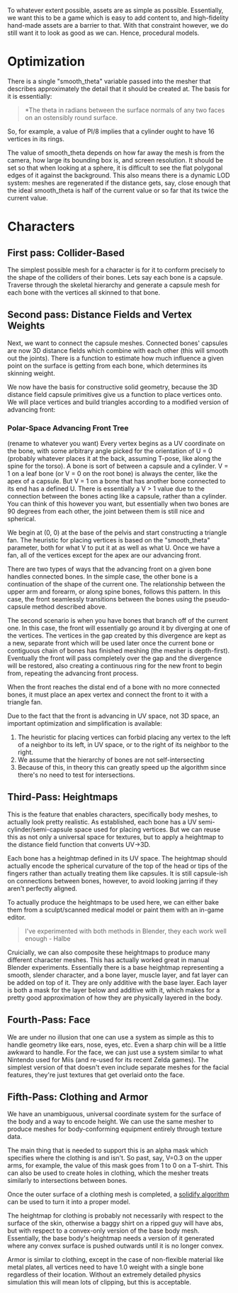 To whatever extent possible, assets are as simple as possible. Essentially, we want this to be a game which is easy to add content to, and high-fidelity hand-made assets are a barrier to that. With that constraint however, we do still want it to look as good as we can. Hence, procedural models.

# Optimization
There is a single "smooth_theta" variable passed into the mesher that describes approximately the detail that it should be created at. The basis for it is essentially:
> *The theta in radians between the surface normals of any two faces on an ostensibly round surface.

So, for example, a value of PI/8 implies that a cylinder ought to have 16 vertices in its rings.

The value of smooth_theta depends on how far away the mesh is from the camera, how large its bounding box is, and screen resolution. It should be set so that when looking at a sphere, it is difficult to see the flat polygonal edges of it against the background. This also means there is a dynamic LOD system: meshes are regenerated if the distance gets, say, close enough that the ideal smooth_theta is half of the current value or so far that its twice the current value.
# Characters
## First pass: Collider-Based
The simplest possible mesh for a character is for it to conform precisely to the shape of the colliders of their bones. Lets say each bone is a capsule. Traverse through the skeletal hierarchy and generate a capsule mesh for each bone with the vertices all skinned to that bone.
## Second pass: Distance Fields and Vertex Weights
Next, we want to connect the capsule meshes. Connected bones' capsules are now 3D distance fields which combine with each other (this will smooth out the joints). There is a function to estimate how much influence a given point on the surface is getting from each bone, which determines its skinning weight.

We now have the basis for constructive solid geometry, because the 3D distance field capsule primitives give us a function to place vertices onto. We will place vertices and build triangles according to a modified version of advancing front:
### Polar-Space Advancing Front Tree
(rename to whatever you want)
Every vertex begins as a UV coordinate on the bone, with some arbitrary angle picked for the orientation of U = 0 (probably whatever places it at the back, assuming T-pose, like along the spine for the torso).
A bone is sort of between a capsule and a cylinder. V = 1 on a leaf bone (or V = 0 on the root bone) is always the center, like the apex of a capsule. But V = 1 on a bone that has another bone connected to its end has a defined U. There is essentially a V > 1 value due to the connection between the bones acting like a capsule, rather than a cylinder. You can think of this however you want, but essentially when two bones are 90 degrees from each other, the joint between them is still nice and spherical.

We begin at (0, 0) at the base of the pelvis and start constructing a triangle fan. The heuristic for placing vertices is based on the "smooth_theta" parameter, both for what V to put it at as well as what U. Once we have a fan, all of the vertices except for the apex are our advancing front.

There are two types of ways that the advancing front on a given bone handles connected bones. In the simple case, the other bone is a continuation of the shape of the current one. The relationship between the upper arm and forearm, or along spine bones, follows this pattern. In this case, the front seamlessly transitions between the bones using the pseudo-capsule method described above.

The second scenario is when you have bones that branch off of the current one. In this case, the front will essentially go around it by diverging at one of the vertices. The vertices in the gap created by this divergence are kept as a new, separate front which will be used later once the current bone or contiguous chain of bones has finished meshing (the mesher is depth-first). Eventually the front will pass completely over the gap and the divergence will be restored, also creating a continuous ring for the new front to begin from, repeating the advancing front process.

When the front reaches the distal end of a bone with no more connected bones, it must place an apex vertex and connect the front to it with a triangle fan.

Due to the fact that the front is advancing in UV space, not 3D space, an important optimization and simplification is available:
1. The heuristic for placing vertices can forbid placing any vertex to the left of a neighbor to its left, in UV space, or to the right of its neighbor to the right.
2. We assume that the hierarchy of bones are not self-intersecting
3. Because of this, in theory this can greatly speed up the algorithm since there's no need to test for intersections.
## Third-Pass: Heightmaps
This is the feature that enables characters, specifically body meshes, to actually look pretty realistic. As established, each bone has a UV semi-cylinder/semi-capsule space used for placing vertices. But we can reuse this as not only a universal space for textures, but to apply a heightmap to the distance field function that converts UV->3D.

Each bone has a heightmap defined in its UV space. The heightmap should actually encode the spherical curvature of the top of the head or tips of the fingers rather than actually treating them like capsules. It is still capsule-ish on connections between bones, however, to avoid looking jarring if they aren't perfectly aligned.

To actually produce the heightmaps to be used here, we can either bake them from a sculpt/scanned medical model or paint them with an in-game editor.
>I've experimented with both methods in Blender, they each work well enough - Halbe

Cruicially, we can also composite these heightmaps to produce many different character meshes. This has actually worked great in manual Blender experiments. Essentially there is a base heightmap representing a smooth, slender character, and a bone layer, muscle layer, and fat layer can be added on top of it. They are only additive with the base layer. Each layer is both a mask for the layer below and additive with it, which makes for a pretty good approximation of how they are physically layered in the body.

## Fourth-Pass: Face
We are under no illusion that one can use a system as simple as this to handle geometry like ears, nose, eyes, etc. Even a sharp chin will be a little awkward to handle. For the face, we can just use a system similar to what Nintendo used for Miis (and re-used for its recent Zelda games). The simplest version of that doesn't even include separate meshes for the facial features, they're just textures that get overlaid onto the face.

## Fifth-Pass: Clothing and Armor
We have an unambiguous, universal coordinate system for the surface of the body and a way to encode height. We can use the same mesher to produce meshes for body-conforming equipment entirely through texture data.

The main thing that is needed to support this is an alpha mask which specifies where the clothing is and isn't. So past, say, V=0.3 on the upper arms, for example, the value of this mask goes from 1 to 0 on a T-shirt. This can also be used to create holes in clothing, which the mesher treats similarly to intersections between bones.

Once the outer surface of a clothing mesh is completed, a [solidify algorithm](https://docs.blender.org/manual/en/latest/modeling/modifiers/generate/solidify.html) can be used to turn it into a proper model.

The heightmap for clothing is probably not necessarily with respect to the surface of the skin, otherwise a baggy shirt on a ripped guy will have abs, but with respect to a convex-only version of the base body mesh. Essentially, the base body's heightmap needs a version of it generated where any convex surface is pushed outwards until it is no longer convex.

Armor is similar to clothing, except in the case of non-flexible material like metal plates, all vertices need to have 1.0 weight with a single bone regardless of their location. Without an extremely detailed physics simulation this will mean lots of clipping, but this is acceptable.